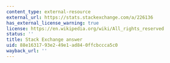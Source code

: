 ```yaml
---
content_type: external-resource
external_url: https://stats.stackexchange.com/a/226136
has_external_license_warning: true
license: https://en.wikipedia.org/wiki/All_rights_reserved
status: ''
title: Stack Exchange answer
uid: 88e16317-93e2-49e1-ad84-0ffcbccca5c0
wayback_url: ''
---
```

